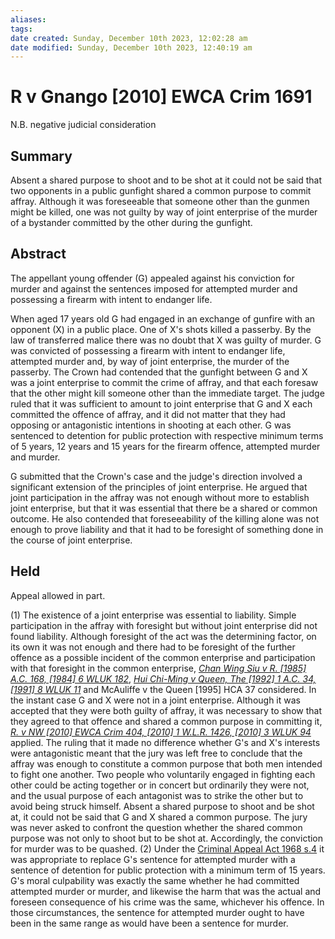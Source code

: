 ```yaml
---
aliases: 
tags: 
date created: Sunday, December 10th 2023, 12:02:28 am
date modified: Sunday, December 10th 2023, 12:40:19 am
---
```


# R v Gnango [2010] EWCA Crim 1691

N.B. negative judicial consideration

## Summary

Absent a shared purpose to shoot and to be shot at it could not be said that two opponents in a public gunfight shared a common purpose to commit affray. Although it was foreseeable that someone other than the gunmen might be killed, one was not guilty by way of joint enterprise of the murder of a bystander committed by the other during the gunfight.

## Abstract

The appellant young offender (G) appealed against his conviction for murder and against the sentences imposed for attempted murder and possessing a firearm with intent to endanger life.

When aged 17 years old G had engaged in an exchange of gunfire with an opponent (X) in a public place. One of X's shots killed a passerby. By the law of transferred malice there was no doubt that X was guilty of murder. G was convicted of possessing a firearm with intent to endanger life, attempted murder and, by way of joint enterprise, the murder of the passerby. The Crown had contended that the gunfight between G and X was a joint enterprise to commit the crime of affray, and that each foresaw that the other might kill someone other than the immediate target. The judge ruled that it was sufficient to amount to joint enterprise that G and X each committed the offence of affray, and it did not matter that they had opposing or antagonistic intentions in shooting at each other. G was sentenced to detention for public protection with respective minimum terms of 5 years, 12 years and 15 years for the firearm offence, attempted murder and murder.

G submitted that the Crown's case and the judge's direction involved a significant extension of the principles of joint enterprise. He argued that joint participation in the affray was not enough without more to establish joint enterprise, but that it was essential that there be a shared or common outcome. He also contended that foreseeability of the killing alone was not enough to prove liability and that it had to be foresight of something done in the course of joint enterprise.

## Held

Appeal allowed in part.

(1) The existence of a joint enterprise was essential to liability. Simple participation in the affray with foresight but without joint enterprise did not found liability. Although foresight of the act was the determining factor, on its own it was not enough and there had to be foresight of the further offence as a possible incident of the common enterprise and participation with that foresight in the common enterprise, _[Chan Wing Siu v R. [1985] A.C. 168, [1984] 6 WLUK 182](https://uk.westlaw.com/Document/I85B6AD10E42711DA8FC2A0F0355337E9/View/FullText.html?originationContext=document&transitionType=DocumentItem&ppcid=50945dfd1cd94abebd13494585fca9b5&contextData=(sc.Default))_, _[Hui Chi-Ming v Queen, The [1992] 1 A.C. 34, [1991] 8 WLUK 11](https://uk.westlaw.com/Document/IC48D1A10E42711DA8FC2A0F0355337E9/View/FullText.html?originationContext=document&transitionType=DocumentItem&ppcid=50945dfd1cd94abebd13494585fca9b5&contextData=(sc.Default))_ and McAuliffe v the Queen [1995] HCA 37 considered. In the instant case G and X were not in a joint enterprise. Although it was accepted that they were both guilty of affray, it was necessary to show that they agreed to that offence and shared a common purpose in committing it, _[R. v NW [2010] EWCA Crim 404, [2010] 1 W.L.R. 1426, [2010] 3 WLUK 94](https://uk.westlaw.com/Document/I535C4B10273D11DF9070F913FB9E6351/View/FullText.html?originationContext=document&transitionType=DocumentItem&ppcid=50945dfd1cd94abebd13494585fca9b5&contextData=(sc.Default))_ applied. The ruling that it made no difference whether G's and X's interests were antagonistic meant that the jury was left free to conclude that the affray was enough to constitute a common purpose that both men intended to fight one another. Two people who voluntarily engaged in fighting each other could be acting together or in concert but ordinarily they were not, and the usual purpose of each antagonist was to strike the other but to avoid being struck himself. Absent a shared purpose to shoot and be shot at, it could not be said that G and X shared a common purpose. The jury was never asked to confront the question whether the shared common purpose was not only to shoot but to be shot at. Accordingly, the conviction for murder was to be quashed. (2) Under the [Criminal Appeal Act 1968 s.4](https://uk.westlaw.com/Document/ID4A12600E44811DA8D70A0E70A78ED65/View/FullText.html?originationContext=document&transitionType=DocumentItem&ppcid=50945dfd1cd94abebd13494585fca9b5&contextData=(sc.Default)) it was appropriate to replace G's sentence for attempted murder with a sentence of detention for public protection with a minimum term of 15 years. G's moral culpability was exactly the same whether he had committed attempted murder or murder, and likewise the harm that was the actual and foreseen consequence of his crime was the same, whichever his offence. In those circumstances, the sentence for attempted murder ought to have been in the same range as would have been a sentence for murder.
